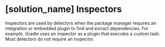 # [solution_name] Inspectors

Inspectors are used by detectors when the package manager requires an integration or embedded plugin to find and extract dependencies. For example, Gradle uses an inspector as a plugin that executes a custom task. 
<note type="note">Most detectors do not require an inspector.</note>
